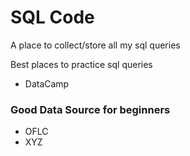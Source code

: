 # SQL Code

A place to collect/store all my sql queries 


Best places to practice sql queries

* DataCamp


### Good Data Source for beginners 

* OFLC
* XYZ

